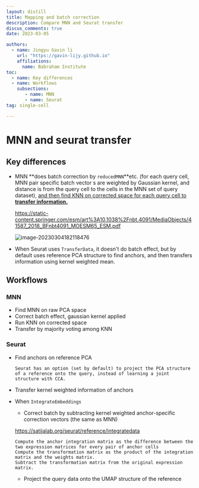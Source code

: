 ```yaml
---
layout: distill
title: Mapping and batch correction
description: Compare MNN and Seurat transfer
discus_comments: true
date: 2023-03-05

authors:
  - name: Jingyu Gavin li
    url: "https://gavin-lijy.github.io"
    affiliations:
      name: Babraham Institute
toc:
  - name: Key differences
  - name: Workflows
    subsections:
       - name: MNN
       - name: Seurat
tag: single-cell

---
```






# MNN and seurat transfer

## Key differences

- MNN **does batch correction by `reducedMNN`**etc. (for each query cell, MNN pair specific batch vector s are weighted by Gaussian kernel, and distance is from the query cell to the cells in the MNN set of query dataset), <u>and then find KNN on corrected space for each query cell to **transfer information.**</u> 

  https://static-content.springer.com/esm/art%3A10.1038%2Fnbt.4091/MediaObjects/41587_2018_BFnbt4091_MOESM65_ESM.pdf

  ![image-20230304182118476](https://p.ipic.vip/7u68i8.png)

- When Seurat uses `TransferData`, it doesn't do batch effect, but by default uses reference PCA structure to find anchors, and then transfers information using kernel weighted mean.

  

## Workflows

### MNN

  - Find MNN on raw PCA space
  - Correct batch effect, gaussian kernel applied
  - Run KNN on corrected space
  - Transfer by majority voting among KNN

### Seurat

  - Find anchors on reference PCA 
  
    ```
    Seurat has an option (set by default) to project the PCA structure of a reference onto the query, instead of learning a joint structure with CCA.
    ```

  - Transfer kernel weighted information of anchors

  - When  `IntegrateEmbeddings`

    - Correct batch by subtracting kernel weighted anchor-specific correction vectors (the same as MNN)

    <https://satijalab.org/seurat/reference/integratedata>
  
    ```
    Compute the anchor integration matrix as the difference between the two expression matrices for every pair of anchor cells
    Compute the transformation matrix as the product of the integration matrix and the weights matrix.
    Subtract the transformation matrix from the original expression matrix.
    ```
  
    - Project the query data onto the UMAP structure of the reference
